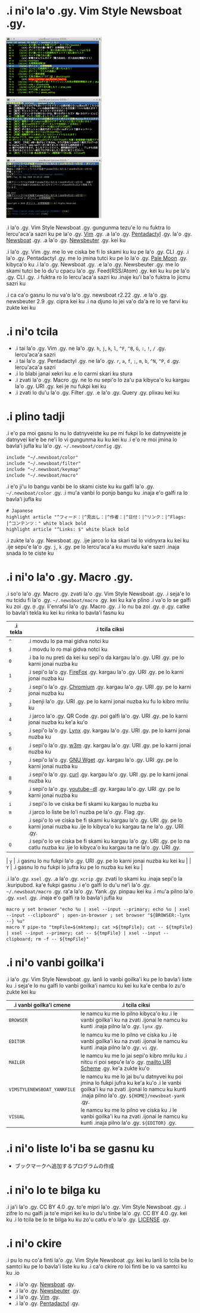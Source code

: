# .i ni'o la'o .gy. Vim Style Newsboat .gy.

[![.i vidnyxra lo karni liste ku](images/thumbnails/color-feedlist.png)](images/color-feedlist.png ".i vidnyxra lo karni liste ku") [![.i vidnyxra lo nuzba liste ku](images/thumbnails/color-articlelist.png)](images/color-articlelist.png ".i vidnyxra lo nuzba liste ku") [![.i vidnyxra lo nuzba ku](images/thumbnails/color-article.png)](images/color-article.png ".i vidnyxra lo nuzba ku")

.i la'o .gy. Vim Style Newsboat .gy. gungunma tezu'e lo nu fuktra lo lercu'aca'a sazri ku pe la'o .gy. [Vim](https://www.vim.org/) .gy. .a la'o .gy. [Pentadactyl](https://github.com/pentadactyl/pentadactyl) .gy. la'o .gy. [Newsboat](https://newsboat.org/) .gy. .a la'o .gy. [Newsbeuter](https://github.com/akrennmair/newsbeuter) .gy. kei ku

.i la'o .gy. Vim .gy. me lo ve ciska be fi lo skami ku ku pe la'o .gy. CLI .gy. .i la'o .gy. Pentadactyl .gy. me lo jmina tutci ku pe lo la'o .gy. [Pale Moon](https://www.palemoon.org/) .gy. kibyca'o ku .i la'o .gy. Newsboat .gy. .e la'o .gy. Newsbeuter .gy. me lo skami tutci be lo du'u cpacu la'o .gy. Feed(RSS/Atom) .gy. kei ku ku pe la'o .gy. CLI .gy. .i fuktra ro lo lercu'aca'a sazri ku .inaje ku'i ba'o fuktra lo jicmu sazri ku

.i ca ca'o gasnu lo nu va'o la'o .gy. newsboat r2.22 .gy. .e la'o .gy. newsbeuter 2.9 .gy. cipra kei ku .i na djuno lo jei va'o da'a re lo ve farvi ku zukte kei ku

# .i ni'o tcila

 * .i tai la'o .gy. Vim .gy. ne la'o .gy. `h`, `j`, `k`, `l`, `^F`, `^B`, `G`, `:`, `!`, `/` .gy. lercu'aca'a sazri
 * .i tai la'o .gy. Pentadactyl .gy. ne la'o .gy. `r`, `a`, `f`, `;`, `m`, `b`, `^N`, `^P`, `d` .gy. lercu'aca'a sazri
 * .i lo blabi janai xekri ku .e lo carmi skari ku stura
 * .i zvati la'o .gy. Macro .gy. ne lo nu sepi'o lo za'u pa kibyca'o ku kargau la'o .gy. URI .gy. kei je nu fukpi kei ku
 * .i zvati lo du'u la'o .gy. Filter .gy. .e la'o .gy. Query .gy. plixau kei ku

# .i plino tadji

.i e'o pa moi gasnu lo nu lo datnyveiste ku pe mi fukpi lo ke datnyveiste je datnyvei ke'e be ne'i lo vi gungunma ku ku kei ku .i e'o re moi jmina lo bavla'i jufla ku la'o .gy. `~/.newsboat/config` .gy.

~~~
include "~/.newsboat/color"
include "~/.newsboat/filter"
include "~/.newsboat/keymap"
include "~/.newsboat/macro"
~~~

.i e'o ji'u lo bangu vanbi be lo skami ciste ku ku galfi la'o .gy. `~/.newsboat/color` .gy. .i mu'a vanbi lo ponjo bangu ku .inaja e'o galfi ra lo bavla'i jufla ku

~~~
# Japanese
highlight article "^フィード：|^見出し：|^作者：|^日付：|^リンク：|^Flags: |^コンテンツ：" white black bold
highlight article "^Links: $" white black bold
~~~

.i zukte la'o .gy. Newsboat .gy. .ije jarco lo ka skari tai lo vidnyxra ku kei ku .ije sepu'e la'o .gy. `j`, `k` .gy. pe lo lercu'aca'a ku muvdu ka'e sazri .inaja snada lo te ciste ku

# .i ni'o la'o .gy. Macro .gy.

.i so'o la'o .gy. Macro .gy. zvati la'o .gy. Vim Style Newsboat .gy. .i seja'e lo nu tcidu fi la'o .gy. `~/.newsboat/macro` .gy. kei ku ka'e plino .i va'o lo se galfi ku zoi .gy. `@` .gy. li'enrafsi la'o .gy. Macro .gy. .i lo nu ba zoi .gy. `@` .gy. catke lo bavla'i tekla ku kei ku rinka lo bavla'i fasnu ku

| .i tekla | .i tcila ciksi                                                                                                               |
| -------- | ---------------------------------------------------------------------------------------------------------------------------- |
| `^`      | .i movdu lo pa mai gidva notci ku                                                                                            |
| `$`      | .i movdu lo ro mai gidva notci ku                                                                                            |
| `0`      | .i ba lo nu preti da kei ku sepi'o da kargau la'o .gy. URI .gy. pe lo karni jonai nuzba ku                                   |
| `1`      | .i sepi'o la'o .gy. [FireFox](https://www.mozilla.org/firefox/) .gy. kargau la'o .gy. URI .gy. pe lo karni jonai nuzba ku    |
| `2`      | .i sepi'o la'o .gy. [Chromium](https://www.chromium.org/Home) .gy. kargau la'o .gy. URI .gy. pe lo karni jonai nuzba ku      |
| `3`      | .i benji la'o .gy. URI .gy. pe lo karni jonai nuzba ku fu lo kibro mrilu ku                                                  |
| `4`      | .i jarco la'o .gy. QR Code .gy. poi galfi la'o .gy. URI .gy. pe lo karni jonai nuzba ku ke'a ku'o                            |
| `5`      | .i sepi'o la'o .gy. [Lynx](http://lynx.browser.org/) .gy. kargau la'o .gy. URI .gy. pe lo karni jonai nuzba ku               |
| `6`      | .i sepi'o la'o .gy. [w3m](http://w3m.sourceforge.net/) .gy. kargau la'o .gy. URI .gy. pe lo karni jonai nuzba ku             |
| `7`      | .i sepi'o la'o .gy. [GNU Wget](https://www.gnu.org/software/wget/) .gy. kargau la'o .gy. URI .gy. pe lo karni jonai nuzba ku |
| `8`      | .i sepi'o la'o .gy. [curl](https://curl.haxx.se/) .gy. kargau la'o .gy. URI .gy. pe lo karni jonai nuzba ku                  |
| `9`      | .i sepi'o la'o .gy. [youtube-dl](https://youtube-dl.org/) .gy. kargau la'o .gy. URI .gy. pe lo karni jonai nuzba ku          |
| `i`      | .i sepi'o lo ve ciska be fi skami ku kargau lo nuzba ku                                                                      |
| `m`      | .i jarco lo liste be lo'i nuzba pe la'o .gy. Flag .gy.                                                                       |
| `o`      | .i sepi'o lo ve ciska be fi skami ku kargau la'o .gy. URI .gy. pe lo karni jonai nuzba ku .ije lo kibyca'o ku kargau ta ne la'o .gy. URI .gy.                                        |
| `O`      | .i sepi'o lo ve ciska be fi skami ku kargau la'o .gy. URI .gy. pe lo na catlu nuzba ku .ije lo kibyca'o ku kargau ta ne la'o .gy. URI .gy.                                        |

| `y`      | .i gasnu lo nu fukpi la'o .gy. URI .gy. pe lo karni jonai nuzba ku kei ku                                                    |
| `Y`      | .i gasnu lo nu fukpi lo jufra ku pe lo nuzba ku kei ku                                                                       |

.i la'o .gy. `xsel` .gy. .a la'o .gy. `xcrip` .gy. zvati lo skami ku .inaja sepi'o la .kuripubod. ka'e fukpi gasnu .i e'o galfi lo du'u ne'i la'o .gy. `~/.newsboat/macro` .gy. ra'a la'o .gy. Yank .gy. pinpau kei ku .i mu'a pilno la'o .gy. `xsel` .gy. .inaja e'o galfi ra lo bavla'i jufla ku

~~~
macro y set browser "echo %u | xsel --input --primary; echo %u | xsel --input --clipboard" ; open-in-browser ; set browser "${BROWSER:-lynx --} %u"
macro Y pipe-to "tmpFile=$(mktemp); cat >${tmpFile}; cat -- ${tmpFile} | xsel --input --primary; cat -- ${tmpFile} | xsel --input --clipboard; rm -f -- ${tmpFile}"
~~~

# .i ni'o vanbi goilka'i

.i la'o .gy. Vim Style Newsboat .gy. lanli lo vanbi goilka'i ku pe lo bavla'i liste ku .i seja'e lo nu galfi lo vanbi goilka'i namcu ku kei ku ka'e cenba lo zu'o zukte kei ku

| .i vanbi goilka'i cmene        | .i tcila ciksi |
| --------------------------- | ----------- |
| `BROWSER`                   | le namcu ku me lo pilno kibyca'o ku .i le vanbi goilka'i ku na zvati .ijonai le namcu ku kunti .inaja pilno la'o .gy. `lynx` .gy. |
| `EDITOR`                   | le namcu ku me lo pilno ve ciska ku .i le vanbi goilka'i ku na zvati .ijonai le namcu ku kunti .inaja pilno la'o .gy. `vi` .gy. |
| `MAILER`                    | le namcu ku me lo jai sepi'o kibro mrilu ku .i nitcu ri poi sepu'e la'o .gy. [mailto URI Scheme](https://www.ietf.org/rfc/rfc6068.txt) .gy. ke'a zukte ku'o |
| `VIMSTYLENEWSBOAT_YANKFILE` | le namcu ku me lo jai bu'u datnyvei ku poi jmina lo fukpi jufra ku ke'a ku'o .i le vanbi goilka'i ku na zvati .ijonai lo namcu ku kunti .inaja pilno la'o .gy. `${HOME}/newsboat-yank` .gy. |
| `VISUAL`                    | le namcu ku me lo pilno ve ciska ku .i le vanbi goilka'i ku na zvati .ijonai le namcu ku kunti .inaja pilno la'o .gy. `${EDITOR}` .gy. |

# .i ni'o liste lo'i ba se gasnu ku

 * ブックマークへ追加するプログラムの作成

# .i ni'o lo te bilga ku

.i ja'i la'o .gy. CC BY 4.0 .gy. to'e mipri la'o .gy. Vim Style Newsboat .gy. .i zifre lo nu galfi ja to'e mipri kei ku lo du'u tinbe la'o .gy. CC BY 4.0 .gy. kei ku .i lo tcila be lo te bilga ku ku zo'u catlu e'o la'o .gy. [LICENSE](LICENSE) .gy.

# .i ni'o ckire

.i pu lo nu co'a finti la'o .gy. Vim Style Newsboat .gy. kei ku lanli lo tcila be lo samtci ku pe lo bavla'i liste ku ku .i ca'o ckire ro loi finti be lo va samtci ku ku .io

 * .i la'o .gy. [Newsboat](https://newsboat.org/) .gy.
 * .i la'o .gy. [Newsbeuter](https://github.com/akrennmair/newsbeuter) .gy.
 * .i la'o .gy. [Vim](https://www.vim.org/) .gy.
 * .i la'o .gy. [Pentadactyl](https://github.com/pentadactyl/pentadactyl) .gy.
